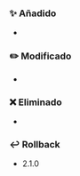 ### ✨ Añadido
<!-- 
Coloca en la lista las funcionalidades agregadas en esta versión.

Ejemplo:
- Se agrega el atributo X en el JSON de respuesta para el path  GET X.
- Se valida header Content-Type para JSON y XML.
- Se permite modificar el tamaño de página con el parametro X.
-->
- 

### ✏️ Modificado
<!-- 
Coloca en la lista la lista de modificaciones en esta versión.

Ejemplo:
- Ahora se devuelve la lista de elementos X ordenada.
- Se coloca header de Content-Type=application/JSON al llamar al API X
- Se resuelve bug #123 que impedía paginar la respuesta cuando X
-->
- 


### ❌ Eliminado
<!-- 
Coloca en la lista las funcionalidades eliminadas.

Ejemplo:
- Ya no se acepta el header Content-Type=application/XML para el path POST X.
- El atributo X ya no se envía en la respuesta para el path GET X
-->
-

### ↩️ Rollback
<!-- 
Coloca la versión en producción anterior a esta versión y los pasos
necesarios adicionales (si los hay) para poder revertir los cambios.

Ejemplo:
- Ejecutar el script X en la base de datos Y.
- Redesplegar la versión 1.4.3
-->
- 2.1.0